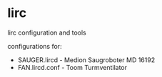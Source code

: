 # lirc
lirc configuration and tools

configurations for:
 * SAUGER.lircd - Medion Saugroboter MD 16192
 * FAN.lircd.conf - Toom Turmventilator

